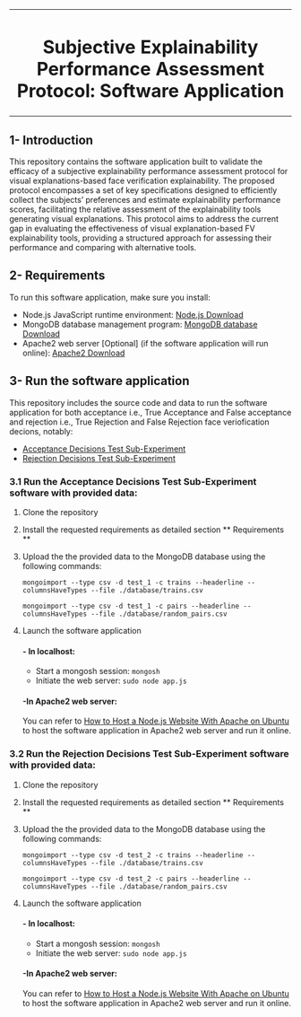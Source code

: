<table><td align="center" width="9999">
  <h1 align="center"> Subjective Explainability Performance Assessment Protocol: Software Application </h1>
</td></table>

<table>

 ## 1- Introduction
This repository contains the software application built to validate the efficacy of a subjective explainability performance assessment protocol for visual explanations-based face verification explainability. The proposed protocol encompasses a set of key specifications designed to efficiently collect the subjects’ preferences and estimate explainability performance scores, facilitating the relative assessment of the explainability tools generating visual explanations. This protocol aims to address the current gap in evaluating the effectiveness of visual explanation-based FV explainability tools, providing a structured approach for assessing their performance and comparing with alternative tools. 

 ## 2- Requirements
 To run this software application, make sure you install:

 - Node.js JavaScript runtime environment: [Node.js Download](https://nodejs.org/en/)
 - MongoDB database management program: [MongoDB database Download](https://www.mongodb.com/docs/manual/administration/install-community/)
 - Apache2 web server [Optional] (if the software application will run online): [Apache2 Download](https://httpd.apache.org/)

    

## 3- Run the software application

   This repository includes the source code and data to run the software application for both acceptance i.e., True Acceptance and False acceptance and rejection i.e., True Rejection and False Rejection face veriofication decions, notably:
- [Acceptance Decisions Test Sub-Experiment](https://github.com/NaimaBousnina/Subjective_FV_Explainability_Performance_Assessment/tree/main/Acceptance_Decisions_Test_Sub-Experiment)
- [Rejection Decisions Test Sub-Experiment](https://github.com/NaimaBousnina/Subjective_FV_Explainability_Performance_Assessment/tree/main/Rejection_Decisions_Test_Sub-Experiment)

### 3.1 Run the Acceptance Decisions Test Sub-Experiment software with provided data:
  1. Clone the repository
  2. Install the requested requirements as detailed section ** Requirements **
  3. Upload the the provided data to the MongoDB database using the following commands:
     
     `mongoimport --type csv -d test_1 -c trains --headerline --columnsHaveTypes --file ./database/trains.csv`

     `mongoimport --type csv -d test_1 -c pairs --headerline --columnsHaveTypes --file ./database/random_pairs.csv`

  4. Launch the software application

      #### - In localhost:
     
     - Start a mongosh session: `mongosh`
     - Initiate the web server: `sudo node app.js`

     #### -In Apache2 web server: 
   
     You can refer to [How to Host a Node.js Website With Apache on Ubuntu](https://linuxnightly.com/how-to-host-a-node-js-website-with-apache-on-ubuntu/?utm_content=cmp-true) to host the software application in 
     Apache2 web server and run it online.

### 3.2 Run the Rejection Decisions Test Sub-Experiment software with provided data:
  1. Clone the repository
  2. Install the requested requirements as detailed section ** Requirements **
  3. Upload the the provided data to the MongoDB database using the following commands:
     
     `mongoimport --type csv -d test_2 -c trains --headerline --columnsHaveTypes --file ./database/trains.csv`

     `mongoimport --type csv -d test_2 -c pairs --headerline --columnsHaveTypes --file ./database/random_pairs.csv`

  4. Launch the software application

      #### - In localhost:
     
     - Start a mongosh session: `mongosh`
     - Initiate the web server: `sudo node app.js`

     #### -In Apache2 web server: 
   
     You can refer to [How to Host a Node.js Website With Apache on Ubuntu](https://linuxnightly.com/how-to-host-a-node-js-website-with-apache-on-ubuntu/?utm_content=cmp-true) to host the software application in 
     Apache2 web server and run it online.
   
   



